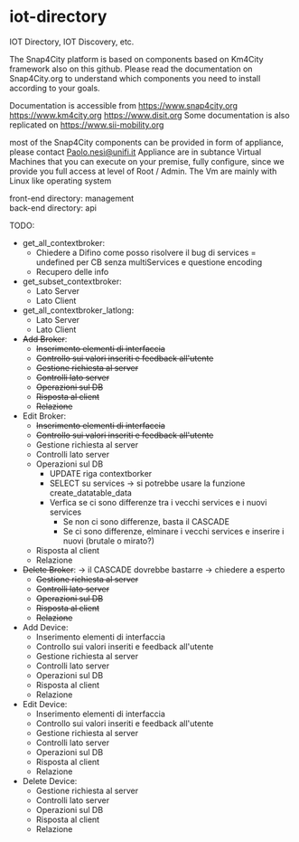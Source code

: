 # iot-directory

IOT Directory, IOT Discovery, etc.

The Snap4City platform is based on components based on Km4City framework also on this github. 
Please read the documentation on Snap4City.org to understand which components you need to install 
according to your goals.

Documentation is accessible from https://www.snap4city.org https://www.km4city.org 
https://www.disit.org Some documentation is also replicated on https://www.sii-mobility.org

most of the Snap4City components can be provided in form of appliance, please contact Paolo.nesi@unifi.it 
Appliance are in subtance Virtual Machines that you can execute on your premise, fully configure, 
since we provide you full access at level of Root / Admin. The Vm are mainly with Linux like operating system

front-end directory: management </br>
back-end directory: api

TODO:
- get_all_contextbroker:
    - Chiedere a Difino come posso risolvere il bug di services = undefined per CB senza multiServices e questione encoding
    - Recupero delle info
- get_subset_contextbroker:
    - Lato Server
    - Lato Client
- get_all_contextbroker_latlong:
    - Lato Server
    - Lato Client
- ~~Add Broker~~:
    - ~~Inserimento elementi di interfaccia~~
    - ~~Controllo sui valori inseriti e feedback all'utente~~
    - ~~Gestione richiesta al server~~
    - ~~Controlli lato server~~
    - ~~Operazioni sul DB~~
    - ~~Risposta al client~~
    - ~~Relazione~~
- Edit Broker:
    - ~~Inserimento elementi di interfaccia~~
    - ~~Controllo sui valori inseriti e feedback all'utente~~
    - Gestione richiesta al server
    - Controlli lato server
    - Operazioni sul DB
        - UPDATE riga contextborker
        - SELECT su services -> si potrebbe usare la funzione create_datatable_data
        - Verfica se ci sono differenze tra i vecchi services e i nuovi services
            - Se non ci sono differenze, basta il CASCADE
            - Se ci sono differenze, elminare i vecchi services e inserire i nuovi (brutale o mirato?)
    - Risposta al client
    - Relazione
- ~~Delete Broker~~: -> il CASCADE dovrebbe bastarre -> chiedere a esperto
    - ~~Gestione richiesta al server~~
    - ~~Controlli lato server~~
    - ~~Operazioni sul DB~~
    - ~~Risposta al client~~
    - ~~Relazione~~
- Add Device:
    - Inserimento elementi di interfaccia
    - Controllo sui valori inseriti e feedback all'utente
    - Gestione richiesta al server
    - Controlli lato server
    - Operazioni sul DB
    - Risposta al client
    - Relazione
- Edit Device:
    - Inserimento elementi di interfaccia
    - Controllo sui valori inseriti e feedback all'utente
    - Gestione richiesta al server
    - Controlli lato server
    - Operazioni sul DB
    - Risposta al client
    - Relazione
- Delete Device:
    - Gestione richiesta al server
    - Controlli lato server
    - Operazioni sul DB
    - Risposta al client
    - Relazione